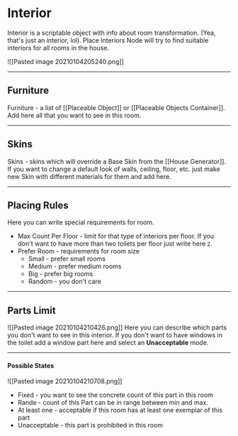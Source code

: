 # Interior
Interior is a scriptable object with info about room transformation. (Yea, that's just an interior, lol).
Place Interiors Node will try to find suitable interiors for all rooms in the house.

![[Pasted image 20210104205240.png]]

---

## Furniture
Furniture - a list of [[Placeable Object]] or [[Placeable Objects Container]]. Add here all that you want to see in this room.

---

## Skins
Skins - skins which will override a Base Skin from the [[House Generator]]. If you want to change a default look of walls, ceiling, floor, etc. just make new Skin with different materials for them and add here.

---

## Placing Rules
Here you can write special requirements for room.
- Max Count Per Floor - limit for that type of interiors per floor. If you don't want to have more than two toilets per floor just write here ```2```.
- Prefer Room - requirements for room size
	- Small - prefer small rooms
	- Medium - prefer medium rooms
	- Big  - prefer big rooms
	- Random - you don't care


---

## Parts Limit

![[Pasted image 20210104210426.png]]
Here you can describe which parts you don't want to see in this interior.
If you don't want to have windows in the toilet add a window part here and select an **Unacceptable** mode.

---

#### Possible States

![[Pasted image 20210104210708.png]]
- Fixed - you want to see the concrete count of this part in this room
- Rande - count of this Part can be in range between min and max.
- At least one - acceptable if this room has at least one exemplar of this part
- Unacceptable - this part is prohibited in this room